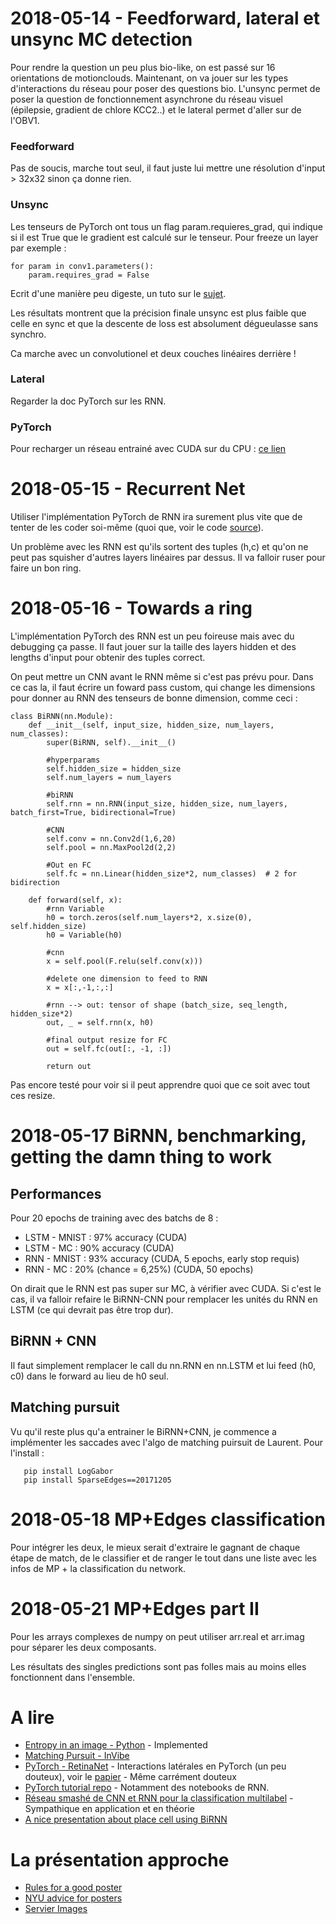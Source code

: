 # 2018-05-14 - Feedforward, lateral et unsync MC detection
Pour rendre la question un peu plus bio-like, on est passé sur 16 orientations de motionclouds. Maintenant, on va jouer sur les types d'interactions du réseau pour poser des questions bio. L'unsync permet de poser la question de fonctionnement asynchrone du réseau visuel (épilepsie, gradient de chlore KCC2..) et le lateral permet d'aller sur de l'OBV1.

### Feedforward
Pas de soucis, marche tout seul, il faut juste lui mettre une résolution d'input > 32x32 sinon ça donne rien.

### Unsync
Les tenseurs de PyTorch ont tous un flag param.requieres_grad, qui indique si il est True que le gradient est calculé sur le tenseur. Pour freeze un layer par exemple :

    for param in conv1.parameters():
        param.requires_grad = False

Ecrit d'une manière peu digeste, un tuto sur le [sujet](https://github.com/mortezamg63/Accessing-and-modifying-different-layers-of-a-pretrained-model-in-pytorch).

Les résultats montrent que la précision finale unsync est plus faible que celle en sync et que la descente de loss est absolument dégueulasse sans synchro.

Ca marche avec un convolutionel et deux couches linéaires derrière !

### Lateral
Regarder la doc PyTorch sur les RNN.

### PyTorch
Pour recharger un réseau entrainé avec CUDA sur du CPU : [ce lien](https://discuss.pytorch.org/t/error-when-moving-gpu-trained-model-to-cpu/10980)

# 2018-05-15 - Recurrent Net
Utiliser l'implémentation PyTorch de RNN ira surement plus vite que de tenter de les coder soi-même (quoi que, voir le code [source](https://pytorch.org/docs/master/_modules/torch/nn/modules/rnn.html)).

Un problème avec les RNN est qu'ils sortent des tuples (h,c) et qu'on ne peut pas squisher d'autres layers linéaires par dessus. Il va falloir ruser pour faire un bon ring.

# 2018-05-16 - Towards a ring
L'implémentation PyTorch des RNN est un  peu foireuse mais avec du debugging ça passe. Il faut jouer sur la taille des layers hidden et des lengths d'input pour obtenir des tuples correct.

On peut mettre un CNN avant le RNN même si c'est pas prévu pour. Dans ce cas la, il faut écrire un foward pass custom, qui change les dimensions pour donner au RNN des tenseurs de bonne dimension, comme ceci :

    class BiRNN(nn.Module):
        def __init__(self, input_size, hidden_size, num_layers, num_classes):
            super(BiRNN, self).__init__()

            #hyperparams
            self.hidden_size = hidden_size
            self.num_layers = num_layers

            #biRNN
            self.rnn = nn.RNN(input_size, hidden_size, num_layers, batch_first=True, bidirectional=True)

            #CNN
            self.conv = nn.Conv2d(1,6,20)
            self.pool = nn.MaxPool2d(2,2)

            #Out en FC
            self.fc = nn.Linear(hidden_size*2, num_classes)  # 2 for bidirection

        def forward(self, x):
            #rnn Variable
            h0 = torch.zeros(self.num_layers*2, x.size(0), self.hidden_size)
            h0 = Variable(h0)

            #cnn
            x = self.pool(F.relu(self.conv(x)))

            #delete one dimension to feed to RNN
            x = x[:,-1,:,:]

            #rnn --> out: tensor of shape (batch_size, seq_length, hidden_size*2)
            out, _ = self.rnn(x, h0)  

            #final output resize for FC
            out = self.fc(out[:, -1, :])

            return out

Pas encore testé pour voir si il peut apprendre quoi que ce soit avec tout ces resize.

# 2018-05-17 BiRNN, benchmarking, getting the damn thing to work
## Performances
Pour 20 epochs de training avec des batchs de 8 :
* LSTM - MNIST  : 97% accuracy (CUDA)
* LSTM - MC     : 90% accuracy (CUDA)
* RNN  - MNIST  : 93% accuracy (CUDA, 5 epochs, early stop requis)
* RNN -  MC     : 20% (chance = 6,25%) (CUDA, 50 epochs)

On dirait que le RNN est pas super sur MC, à vérifier avec CUDA. Si c'est le cas, il va falloir refaire le BiRNN-CNN pour remplacer les unités du RNN en LSTM (ce qui devrait pas être trop dur).

## BiRNN + CNN
Il faut simplement remplacer le call du nn.RNN en nn.LSTM et lui feed (h0, c0) dans le forward au lieu de h0 seul.

## Matching pursuit
Vu qu'il reste plus qu'a entrainer le BiRNN+CNN, je commence a implémenter les saccades avec l'algo de matching puirsuit de Laurent. Pour l'install :

       pip install LogGabor
       pip install SparseEdges==20171205

# 2018-05-18 MP+Edges classification
Pour intégrer les deux, le mieux serait d'extraire le gagnant de chaque étape de match, de le classifier et de ranger le tout dans une liste avec les infos de MP + la classification du network.

# 2018-05-21 MP+Edges part II
Pour les arrays complexes de numpy on peut utiliser arr.real et arr.imag pour séparer les deux composants.

Les résultats des singles predictions sont pas folles mais au moins elles fonctionnent dans l'ensemble.
# A lire
* [Entropy in an image - Python](http://bugra.github.io/work/notes/2014-05-16/entropy-perplexity-image-text/) - Implemented
* [Matching Pursuit - InVibe](http://blog.invibe.net/posts/2015-05-22-a-hitchhiker-guide-to-matching-pursuit.html)
* [PyTorch - RetinaNet](https://github.com/kuangliu/pytorch-retinanet/blob/master/fpn.py) - Interactions latérales en PyTorch (un peu douteux), voir le [papier](https://arxiv.org/abs/1708.02002) - Même carrément douteux
* [PyTorch tutorial repo](https://github.com/ritchieng/the-incredible-pytorch) - Notamment des notebooks de RNN.
* [Réseau smashé de CNN et RNN pour la classification multilabel](https://arxiv.org/pdf/1604.04573.pdf) - Sympathique en application et en théorie
* [A nice presentation about place cell using BiRNN](http://slideplayer.com/slide/10066142/)

# La présentation approche
* [Rules for a good poster](https://www.ncbi.nlm.nih.gov/pmc/articles/PMC1876493/)
* [NYU advice for posters](http://www.personal.psu.edu/drs18/postershow/)
* [Servier Images](https://smart.servier.com/)

